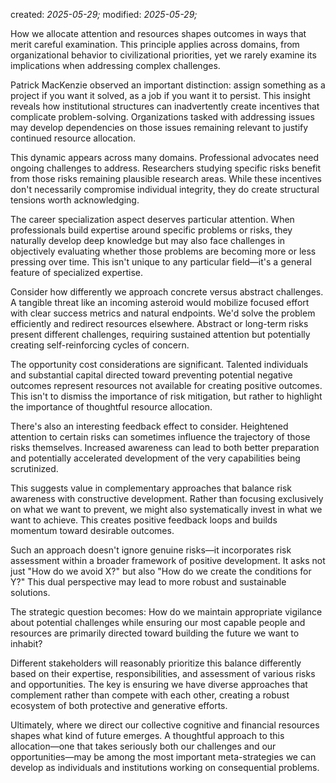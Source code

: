 created: _2025-05-29;_ modified: _2025-05-29;_ 

How we allocate attention and resources shapes outcomes in ways that merit careful examination. This principle applies across domains, from organizational behavior to civilizational priorities, yet we rarely examine its implications when addressing complex challenges.

Patrick MacKenzie observed an important distinction: assign something as a project if you want it solved, as a job if you want it to persist. This insight reveals how institutional structures can inadvertently create incentives that complicate problem-solving. Organizations tasked with addressing issues may develop dependencies on those issues remaining relevant to justify continued resource allocation.

This dynamic appears across many domains. Professional advocates need ongoing challenges to address. Researchers studying specific risks benefit from those risks remaining plausible research areas. While these incentives don't necessarily compromise individual integrity, they do create structural tensions worth acknowledging.

The career specialization aspect deserves particular attention. When professionals build expertise around specific problems or risks, they naturally develop deep knowledge but may also face challenges in objectively evaluating whether those problems are becoming more or less pressing over time. This isn't unique to any particular field—it's a general feature of specialized expertise.

Consider how differently we approach concrete versus abstract challenges. A tangible threat like an incoming asteroid would mobilize focused effort with clear success metrics and natural endpoints. We'd solve the problem efficiently and redirect resources elsewhere. Abstract or long-term risks present different challenges, requiring sustained attention but potentially creating self-reinforcing cycles of concern.

The opportunity cost considerations are significant. Talented individuals and substantial capital directed toward preventing potential negative outcomes represent resources not available for creating positive outcomes. This isn't to dismiss the importance of risk mitigation, but rather to highlight the importance of thoughtful resource allocation.

There's also an interesting feedback effect to consider. Heightened attention to certain risks can sometimes influence the trajectory of those risks themselves. Increased awareness can lead to both better preparation and potentially accelerated development of the very capabilities being scrutinized.

This suggests value in complementary approaches that balance risk awareness with constructive development. Rather than focusing exclusively on what we want to prevent, we might also systematically invest in what we want to achieve. This creates positive feedback loops and builds momentum toward desirable outcomes.

Such an approach doesn't ignore genuine risks—it incorporates risk assessment within a broader framework of positive development. It asks not just "How do we avoid X?" but also "How do we create the conditions for Y?" This dual perspective may lead to more robust and sustainable solutions.

The strategic question becomes: How do we maintain appropriate vigilance about potential challenges while ensuring our most capable people and resources are primarily directed toward building the future we want to inhabit?

Different stakeholders will reasonably prioritize this balance differently based on their expertise, responsibilities, and assessment of various risks and opportunities. The key is ensuring we have diverse approaches that complement rather than compete with each other, creating a robust ecosystem of both protective and generative efforts.

Ultimately, where we direct our collective cognitive and financial resources shapes what kind of future emerges. A thoughtful approach to this allocation—one that takes seriously both our challenges and our opportunities—may be among the most important meta-strategies we can develop as individuals and institutions working on consequential problems.
